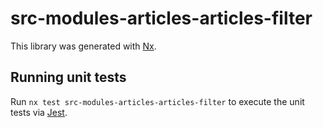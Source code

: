 # src-modules-articles-articles-filter

This library was generated with [Nx](https://nx.dev).

## Running unit tests

Run `nx test src-modules-articles-articles-filter` to execute the unit tests via [Jest](https://jestjs.io).
